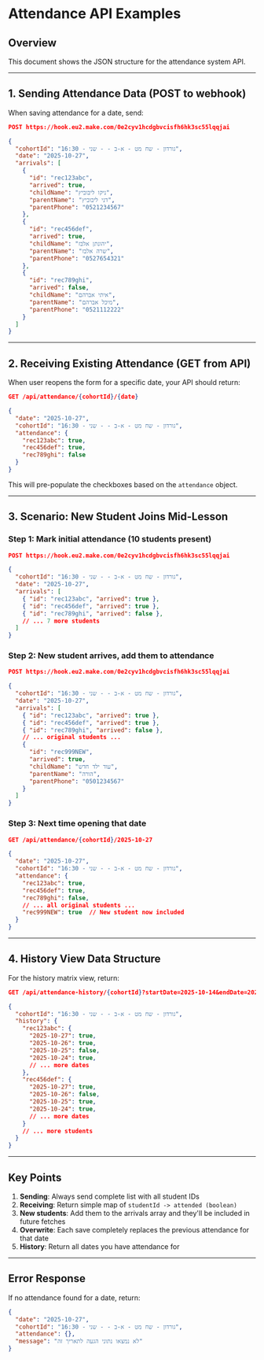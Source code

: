 # Attendance API Examples

## Overview

This document shows the JSON structure for the attendance system API.

---

## 1. Sending Attendance Data (POST to webhook)

When saving attendance for a date, send:

```json
POST https://hook.eu2.make.com/0e2cyv1hcdgbvcisfh6hk3sc55lqqjai

{
  "cohortId": "גורדון - שח מט - א-ב - - שני - 16:30",
  "date": "2025-10-27",
  "arrivals": [
    {
      "id": "rec123abc",
      "arrived": true,
      "childName": "ניקו ליבוביץ",
      "parentName": "דני ליבוביץ",
      "parentPhone": "0521234567"
    },
    {
      "id": "rec456def",
      "arrived": true,
      "childName": "יהונתן אלבז",
      "parentName": "שרה אלבז",
      "parentPhone": "0527654321"
    },
    {
      "id": "rec789ghi",
      "arrived": false,
      "childName": "איתי אברהם",
      "parentName": "מיכל אברהם",
      "parentPhone": "0521112222"
    }
  ]
}
```

---

## 2. Receiving Existing Attendance (GET from API)

When user reopens the form for a specific date, your API should return:

```json
GET /api/attendance/{cohortId}/{date}

{
  "date": "2025-10-27",
  "cohortId": "גורדון - שח מט - א-ב - - שני - 16:30",
  "attendance": {
    "rec123abc": true,
    "rec456def": true,
    "rec789ghi": false
  }
}
```

This will pre-populate the checkboxes based on the `attendance` object.

---

## 3. Scenario: New Student Joins Mid-Lesson

### Step 1: Mark initial attendance (10 students present)

```json
POST https://hook.eu2.make.com/0e2cyv1hcdgbvcisfh6hk3sc55lqqjai

{
  "cohortId": "גורדון - שח מט - א-ב - - שני - 16:30",
  "date": "2025-10-27",
  "arrivals": [
    { "id": "rec123abc", "arrived": true },
    { "id": "rec456def", "arrived": true },
    { "id": "rec789ghi", "arrived": false },
    // ... 7 more students
  ]
}
```

### Step 2: New student arrives, add them to attendance

```json
POST https://hook.eu2.make.com/0e2cyv1hcdgbvcisfh6hk3sc55lqqjai

{
  "cohortId": "גורדון - שח מט - א-ב - - שני - 16:30",
  "date": "2025-10-27",
  "arrivals": [
    { "id": "rec123abc", "arrived": true },
    { "id": "rec456def", "arrived": true },
    { "id": "rec789ghi", "arrived": false },
    // ... original students ...
    {
      "id": "rec999NEW",
      "arrived": true,
      "childName": "עוד ילד חדש",
      "parentName": "הורה",
      "parentPhone": "0501234567"
    }
  ]
}
```

### Step 3: Next time opening that date

```json
GET /api/attendance/{cohortId}/2025-10-27

{
  "date": "2025-10-27",
  "cohortId": "גורדון - שח מט - א-ב - - שני - 16:30",
  "attendance": {
    "rec123abc": true,
    "rec456def": true,
    "rec789ghi": false,
    // ... all original students ...
    "rec999NEW": true  // New student now included
  }
}
```

---

## 4. History View Data Structure

For the history matrix view, return:

```json
GET /api/attendance-history/{cohortId}?startDate=2025-10-14&endDate=2025-10-27

{
  "cohortId": "גורדון - שח מט - א-ב - - שני - 16:30",
  "history": {
    "rec123abc": {
      "2025-10-27": true,
      "2025-10-26": true,
      "2025-10-25": false,
      "2025-10-24": true,
      // ... more dates
    },
    "rec456def": {
      "2025-10-27": true,
      "2025-10-26": false,
      "2025-10-25": true,
      "2025-10-24": true,
      // ... more dates
    }
    // ... more students
  }
}
```

---

## Key Points

1. **Sending**: Always send complete list with all student IDs
2. **Receiving**: Return simple map of `studentId -> attended (boolean)`
3. **New students**: Add them to the arrivals array and they'll be included in future fetches
4. **Overwrite**: Each save completely replaces the previous attendance for that date
5. **History**: Return all dates you have attendance for

---

## Error Response

If no attendance found for a date, return:

```json
{
  "date": "2025-10-27",
  "cohortId": "גורדון - שח מט - א-ב - - שני - 16:30",
  "attendance": {},
  "message": "לא נמצאו נתוני הגעה לתאריך זה"
}
```
